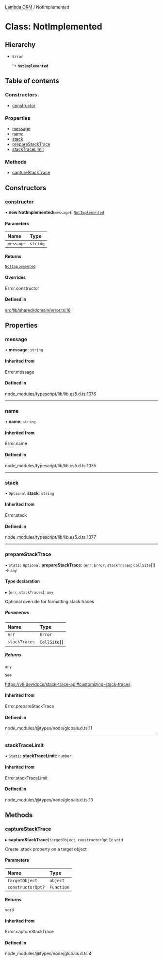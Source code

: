 [Lambda ORM](../README.md) / NotImplemented

# Class: NotImplemented

## Hierarchy

- `Error`

  ↳ **`NotImplemented`**

## Table of contents

### Constructors

- [constructor](NotImplemented.md#constructor)

### Properties

- [message](NotImplemented.md#message)
- [name](NotImplemented.md#name)
- [stack](NotImplemented.md#stack)
- [prepareStackTrace](NotImplemented.md#preparestacktrace)
- [stackTraceLimit](NotImplemented.md#stacktracelimit)

### Methods

- [captureStackTrace](NotImplemented.md#capturestacktrace)

## Constructors

### constructor

• **new NotImplemented**(`message`): [`NotImplemented`](NotImplemented.md)

#### Parameters

| Name | Type |
| :------ | :------ |
| `message` | `string` |

#### Returns

[`NotImplemented`](NotImplemented.md)

#### Overrides

Error.constructor

#### Defined in

[src/lib/shared/domain/error.ts:16](https://github.com/FlavioLionelRita/lambdaorm/blob/ade761b9/src/lib/shared/domain/error.ts#L16)

## Properties

### message

• **message**: `string`

#### Inherited from

Error.message

#### Defined in

node_modules/typescript/lib/lib.es5.d.ts:1076

___

### name

• **name**: `string`

#### Inherited from

Error.name

#### Defined in

node_modules/typescript/lib/lib.es5.d.ts:1075

___

### stack

• `Optional` **stack**: `string`

#### Inherited from

Error.stack

#### Defined in

node_modules/typescript/lib/lib.es5.d.ts:1077

___

### prepareStackTrace

▪ `Static` `Optional` **prepareStackTrace**: (`err`: `Error`, `stackTraces`: `CallSite`[]) => `any`

#### Type declaration

▸ (`err`, `stackTraces`): `any`

Optional override for formatting stack traces

##### Parameters

| Name | Type |
| :------ | :------ |
| `err` | `Error` |
| `stackTraces` | `CallSite`[] |

##### Returns

`any`

**`See`**

https://v8.dev/docs/stack-trace-api#customizing-stack-traces

#### Inherited from

Error.prepareStackTrace

#### Defined in

node_modules/@types/node/globals.d.ts:11

___

### stackTraceLimit

▪ `Static` **stackTraceLimit**: `number`

#### Inherited from

Error.stackTraceLimit

#### Defined in

node_modules/@types/node/globals.d.ts:13

## Methods

### captureStackTrace

▸ **captureStackTrace**(`targetObject`, `constructorOpt?`): `void`

Create .stack property on a target object

#### Parameters

| Name | Type |
| :------ | :------ |
| `targetObject` | `object` |
| `constructorOpt?` | `Function` |

#### Returns

`void`

#### Inherited from

Error.captureStackTrace

#### Defined in

node_modules/@types/node/globals.d.ts:4
